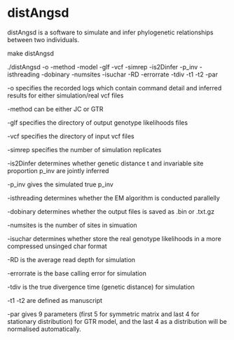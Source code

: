 # distAngsd

distAngsd is a software to simulate and infer phylogenetic relationships between two individuals.

make distAngsd

./distAngsd -o -method -model -glf -vcf -simrep -is2Dinfer -p_inv -isthreading -dobinary -numsites -isuchar -RD -errorrate -tdiv -t1 -t2 -par

-o specifies the recorded logs which contain command detail and inferred results for either simulation/real vcf files

-method can be either JC or GTR

-glf specifies the directory of output genotype likelihoods files

-vcf specifies the directory of input vcf files

-simrep specifies the number of simulation replicates

-is2Dinfer determines whether genetic distance t and invariable site proportion p_inv are jointly inferred

-p_inv gives the simulated true p_inv

-isthreading determines whether the EM algorithm is conducted parallelly

-dobinary determines whether the output files is saved as .bin or .txt.gz

-numsites is the number of sites in simuation

-isuchar determines whether store the real genotype likelihoods in a more compressed unsinged char format

-RD is the average read depth for simulation

-errorrate is the base calling error for simulation

-tdiv is the true divergence time (genetic distance) for simulation

-t1 -t2 are defined as manuscript

-par gives 9 parameters (first 5 for symmetric matrix and last 4 for stationary distribution) for GTR model, and the last 4 as a distribution will be normalised automatically.
